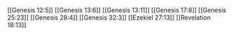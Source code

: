 [[Genesis 12:5]]
[[Genesis 13:6]]
[[Genesis 13:11]]
[[Genesis 17:8]]
[[Genesis 25:23]]
[[Genesis 28:4]]
[[Genesis 32:3]]
[[Ezekiel 27:13]]
[[Revelation 18:13]]
